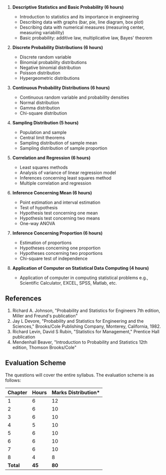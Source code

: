 1. **Descriptive Statistics and Basic Probability (6 hours)**
   * Introduction to statistics and its importance in engineering
   * Describing data with graphs (bar, pie, line diagram, box plot)
   * Describing data with numerical measures (measuring center, measuring variability)
   * Basic probability: additive law, multiplicative law, Bayes' theorem

2. **Discrete Probability Distributions (6 hours)**
   * Discrete random variable
   * Binomial probability distributions
   * Negative binomial distribution
   * Poisson distribution
   * Hypergeometric distributions

3. **Continuous Probability Distributions (6 hours)**
   * Continuous random variable and probability densities
   * Normal distribution
   * Gamma distribution
   * Chi-square distribution

4. **Sampling Distribution (5 hours)**
   * Population and sample
   * Central limit theorems
   * Sampling distribution of sample mean
   * Sampling distribution of sample proportion

5. **Correlation and Regression (6 hours)**
   * Least squares methods
   * Analysis of variance of linear regression model
   * Inferences concerning least squares method
   * Multiple correlation and regression

6. **Inference Concerning Mean (6 hours)**
   * Point estimation and interval estimation
   * Test of hypothesis
   * Hypothesis test concerning one mean
   * Hypothesis test concerning two means
   * One-way ANOVA

7. **Inference Concerning Proportion (6 hours)**
   * Estimation of proportions
   * Hypotheses concerning one proportion
   * Hypotheses concerning two proportions
   * Chi-square test of independence

8. **Application of Computer on Statistical Data Computing (4 hours)**
   * Application of computer in computing statistical problems e.g., Scientific Calculator, EXCEL, SPSS, Matlab, etc.

## References

1. Richard A. Johnson, "Probability and Statistics for Engineers 7th edition, Miller and Freund's publication"
2. Jay L Devore, "Probability and Statistics for Engineering and the Sciences," Brooks/Cole Publishing Company, Monterey, California, 1982.
3. Richard Levin, David S Rubin, "Statistics for Management," Prentice Hall publication
4. Mendenhall Beaver, "Introduction to Probability and Statistics 12th edition, Thomson Brooks/Cole"

## Evaluation Scheme

The questions will cover the entire syllabus. The evaluation scheme is as follows:

| Chapter   | Hours  | Marks Distribution* |
| --------- | ------ | ------------------- |
| 1         | 6      | 12                  |
| 2         | 6      | 10                  |
| 3         | 6      | 10                  |
| 4         | 5      | 10                  |
| 5         | 6      | 10                  |
| 6         | 6      | 10                  |
| 7         | 6      | 10                  |
| 8         | 4      | 8                   |
| **Total** | **45** | **80**              |
